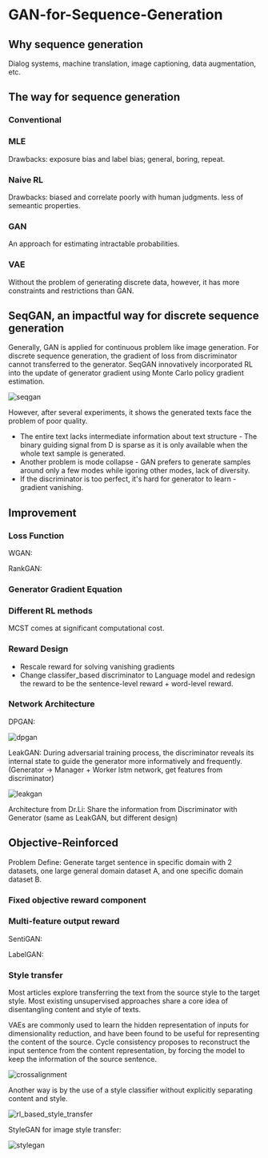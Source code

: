 # GAN-for-Sequence-Generation

## Why sequence generation
Dialog systems, machine translation, image captioning, data augmentation, etc. 

## The way for sequence generation
### Conventional
### MLE
Drawbacks: exposure bias and label bias; general, boring, repeat.
### Naive RL
Drawbacks: biased and correlate poorly with human judgments. less of semeantic properties.
### GAN
An approach for estimating intractable probabilities.
### VAE
Without the problem of generating discrete data, however, it has more constraints and restrictions than GAN.

## SeqGAN, an impactful way for discrete sequence generation
Generally, GAN is applied for continuous problem like image generation. For discrete sequence generation, the gradient of loss from discriminator cannot transferred to the generator. SeqGAN innovatively incorporated RL into the update of generator gradient using Monte Carlo policy gradient estimation. 

![seqgan](https://cdn-images-1.medium.com/max/1200/0*FUwClIx3rko7vbFG)

However, after several experiments, it shows the generated texts face the problem of poor quality. 
  * The entire text lacks intermediate information about text structure - The binary guiding signal from D is sparse as it is only available when the whole text sample is generated. 
  * Another problem is mode collapse - GAN prefers to generate samples around only a few modes while igoring other modes, lack of diversity. 
  * If the discriminator is too perfect, it's hard for generator to learn - gradient vanishing. 

## Improvement 
### Loss Function
WGAN:

RankGAN:

### Generator Gradient Equation
### Different RL methods
MCST comes at significant computational cost.

### Reward Design
 * Rescale reward for solving vanishing gradients
 * Change classifer_based discriminator to Language model and redesign the reward to be the sentence-level reward + word-level reward.
### Network Architecture
DPGAN:

![dpgan](https://cdn-images-1.medium.com/max/1600/1*8G0FmWqfWDJXCIUbrY-JUA.png)

LeakGAN: 
During adversarial training process, the discriminator reveals its internal state to guide the generator more informatively and frequently. (Generator -> Manager + Worker lstm network, get features from discriminator)

![leakgan](https://pbs.twimg.com/media/DRPIgb4XkAADSkV.jpg)

Architecture from Dr.Li:
Share the information from Discriminator with Generator (same as LeakGAN, but different design)

## Objective-Reinforced
Problem Define: Generate target sentence in specific domain with 2 datasets, one large general domain dataset A, and one specific domain dataset B.

### Fixed objective reward component
### Multi-feature output reward
SentiGAN:

LabelGAN:

### Style transfer
Most articles explore transferring the text from the source style to the target style. Most existing unsupervised approaches share a core idea of disentangling content and style of texts. 

VAEs are commonly used to learn the hidden representation of inputs for dimensionality reduction, and have been found to be useful for representing the content of the source. Cycle consistency proposes to reconstruct the input sentence from the content representation, by forcing the model to keep the information of the source sentence. 

![crossalignment](http://isukorea.com/media/PNG/latent.PNG)

Another way is by the use of a style classifier without explicitly separating content and style. 

![rl_based_style_transfer](https://github.com/lianyixin/GAN-for-Sequence-Generation/blob/master/rlbasedstyletransfer.png)

StyleGAN for image style transfer:

![stylegan](https://cdn-images-1.medium.com/max/1600/0*uqn4slMHrFYkFmjS.png)
